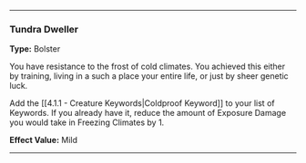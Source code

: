 ___
### Tundra Dweller
__Type:__ Bolster

You have resistance to the frost of cold climates. You achieved this either by training, living in a such a place your entire life, or just by sheer genetic luck.

Add the [[4.1.1 - Creature Keywords|Coldproof Keyword]] to your list of Keywords. If you already have it, reduce the amount of Exposure Damage you would take in Freezing Climates by 1.

__Effect Value:__ Mild

___